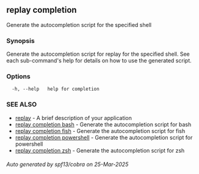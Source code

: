 ## replay completion

Generate the autocompletion script for the specified shell

### Synopsis

Generate the autocompletion script for replay for the specified shell.
See each sub-command's help for details on how to use the generated script.


### Options

```
  -h, --help   help for completion
```

### SEE ALSO

* [replay](replay.md)	 - A brief description of your application
* [replay completion bash](replay_completion_bash.md)	 - Generate the autocompletion script for bash
* [replay completion fish](replay_completion_fish.md)	 - Generate the autocompletion script for fish
* [replay completion powershell](replay_completion_powershell.md)	 - Generate the autocompletion script for powershell
* [replay completion zsh](replay_completion_zsh.md)	 - Generate the autocompletion script for zsh

###### Auto generated by spf13/cobra on 25-Mar-2025
